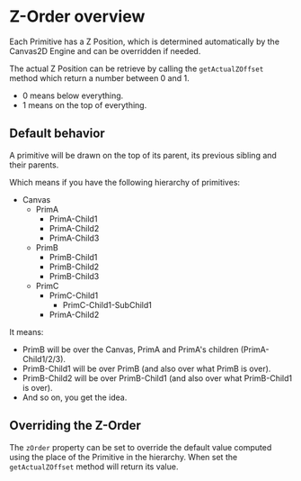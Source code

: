 # Z-Order overview

Each Primitive has a Z Position, which is determined automatically by the Canvas2D Engine and can be overridden if needed.

The actual Z Position can be retrieve by calling the `getActualZOffset` method which return a number between 0 and 1.

- 0 means below everything.
- 1 means on the top of everything.

## Default behavior

A primitive will be drawn on the top of its parent, its previous sibling and their parents.

Which means if you have the following hierarchy of primitives:

- Canvas
    - PrimA
       - PrimA-Child1
       - PrimA-Child2
       - PrimA-Child3
    - PrimB
       - PrimB-Child1
       - PrimB-Child2
       - PrimB-Child3
    - PrimC
       - PrimC-Child1
            - PrimC-Child1-SubChild1
       - PrimA-Child2

It means:

 - PrimB will be over the Canvas, PrimA and PrimA's children (PrimA-Child1/2/3).
 - PrimB-Child1 will be over PrimB (and also over what PrimB is over).
 - PrimB-Child2 will be over PrimB-Child1 (and also over what PrimB-Child1 is over).
 - And so on, you get the idea.

## Overriding the Z-Order

The `zOrder` property can be set to override the default value computed using the place of the Primitive in the hierarchy. When set the `getActualZOffset` method will return its value.
